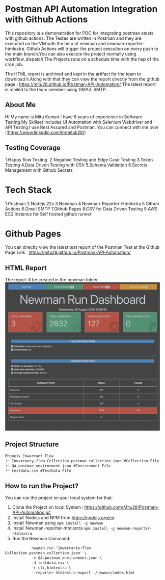 # Postman API Automation Integration with Github Actions #

This repository is a demonstration for POC for integrating postman atests with github actions. The Testes are written in Postman and they are executed on the VM with the help of newman and newman-reporter-htmlextra.
Github Actions will trigger the project execution on every push to the main branch.You can also execute the project normally using workflow_dispatch.The Projects runs on a schedule time with the hep of the cron job.

The HTML report is archived and kept in the artifact for the team to download it.Along with that they can view the report directly from the github page : https://mitu28.github.io/Postman-API-Automation/
The latest report is mailed to the team member using GMAIL SMTP.


## About Me ##
Hi My name is Mitu Kumari.I have 8 years of experience in Software Testing.My Skillset Includes UI Automation with Selenium Webdriver and API Testing I use Rest Assured and Postman.
You can connect with me over :(https://www.linkedin.com/in/mituk28/)

## Testing Coverage ##
1.Happy flow Testing.
2.Negative Testing and Edge Case Testing
3.Token Testing
4.Data Driven Testing with CSV
5.Schema Validation
6.Secrets Management with Github Secrets


# Tech Stack #
1.Postman
2.Nodejs 22v
3.Newman
4.Newman-Reporter-Htmlextra
5.Github Actions
6.Gmail SMTP
7.Github Pages
8.CSV for Data Driven Testing
9.AWS EC2 instance for Self hosted github runner

# Github Pages #
You can directly view the latest test report of the Postman Test at the Github Page Link : https://mitu28.github.io/Postman-API-Automation/

## HTML Report ##
The report ill be created in the newman folder
![Postman Report](https://github.com/Mitu28/Postman-API-Automation/blob/static-content/newman-report.png)

## Project Structure ##
```
Phoneix Inwarrant Flow
├─ Inwarranty-flow Collection.postman_collection.json #Collection File
├─ QA.postman_environment.json #Environment File
└─ testdata.csv #TestData File

```
## How to run the Project? ##
You can run the project on your local system for that:
1. Clone the Project on local System : https://github.com/Mitu28/Postman-API-Automation.git
2. Install Nodejs and NPM from https://nodejs.org/en
3. Install Newman using ```npm install -g newman```
4. Install Newman-reporter-htmlextra ```npm install -g newman-reporter-htmlextra```
5. Run the Newman Command:
```
            newman run 'Inwarranty-flow Collection.postman_collection.json' \
            -e QA.postman_environment.json \
            -d testdata.csv \
            -r cli,htmlextra \
            --reporter-htmlextra-export ./newman/index.html

 ```           




















